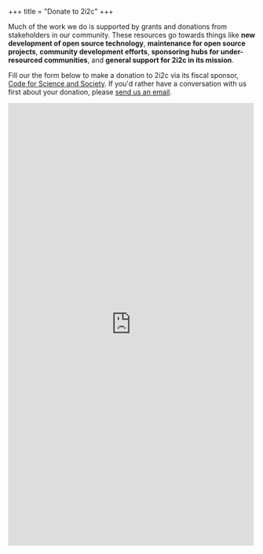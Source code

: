 +++
title = "Donate to 2i2c"
+++

Much of the work we do is supported by grants and donations from stakeholders in our community. These resources go towards things like **new development of open source technology**, **maintenance for open source projects**, **community development efforts**, **sponsoring hubs for under-resourced communities**, and **general support for 2i2c in its mission**.

Fill our the form below to make a donation to 2i2c via its fiscal sponsor, [Code for Science and Society](https://codeforscience.org). If you'd rather have a conversation with us first about your donation, please [send us an email](mailto:hello@2i2c.org?subject=Donation%20inquiry).

<div class="d-flex justify-content-center donation-box">
  <script src="https://donorbox.org/widget.js" paypalExpress="true"></script>
  <iframe src="https://donorbox.org/embed/2i2c" name="donorbox" allowpaymentrequest="allowpaymentrequest" seamless="seamless" frameborder="0" scrolling="no" height="900px" width="100%" style="max-width: 500px; min-width: 250px; max-height:none!important">
  </iframe>
</div>
